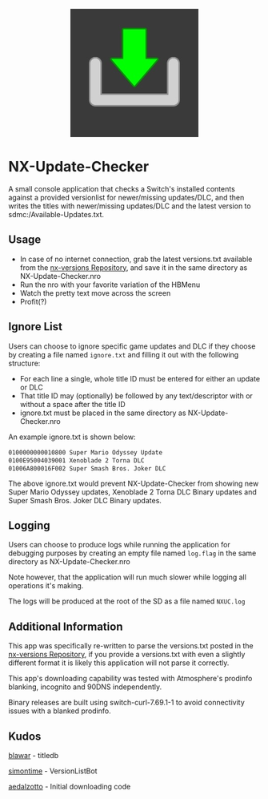 <p align="center"><img src="https://github.com/16BitWonder/NX-Update-Checker/blob/master/icon.jpg"></p>

# NX-Update-Checker
A small console application that checks a Switch's installed contents against a provided versionlist for newer/missing updates/DLC, and then writes the titles with newer/missing updates/DLC and the latest version to sdmc:/Available-Updates.txt.

## Usage
- In case of no internet connection, grab the latest versions.txt available from the [nx-versions Repository](https://github.com/16BitWonder/nx-versions/blob/master/versions.txt), and save it in the same directory as NX-Update-Checker.nro
- Run the nro with your favorite variation of the HBMenu
- Watch the pretty text move across the screen
- Profit(?)

## Ignore List
Users can choose to ignore specific game updates and DLC if they choose by creating a file named `ignore.txt` and filling it out with the following structure:
- For each line a single, whole title ID must be entered for either an update or DLC
- That title ID may (optionally) be followed by any text/descriptor with or without a space after the title ID
- ignore.txt must be placed in the same directory as NX-Update-Checker.nro

An example ignore.txt is shown below:
```
0100000000010800 Super Mario Odyssey Update
0100E95004039001 Xenoblade 2 Torna DLC
01006A800016F002 Super Smash Bros. Joker DLC
```
The above ignore.txt would prevent NX-Update-Checker from showing new Super Mario Odyssey updates, Xenoblade 2 Torna DLC Binary updates and Super Smash Bros. Joker DLC Binary updates.

## Logging
Users can choose to produce logs while running the application for debugging purposes by creating an empty file named `log.flag` in the same directory as NX-Update-Checker.nro

Note however, that the application will run much slower while logging all operations it's making.

The logs will be produced at the root of the SD as a file named `NXUC.log`

## Additional Information
This app was specifically re-written to parse the versions.txt posted in the [nx-versions Repository](https://github.com/16BitWonder/nx-versions), if you provide a versions.txt with even a slightly different format it is likely this application will not parse it correctly.

This app's downloading capability was tested with Atmosphere's prodinfo blanking, incognito and 90DNS independently.

Binary releases are built using switch-curl-7.69.1-1 to avoid connectivity issues with a blanked prodinfo.

## Kudos
[blawar](https://github.com/blawar) - titledb

[simontime](https://github.com/simontime) - VersionListBot

[aedalzotto](https://github.com/aedalzotto) - Initial downloading code
